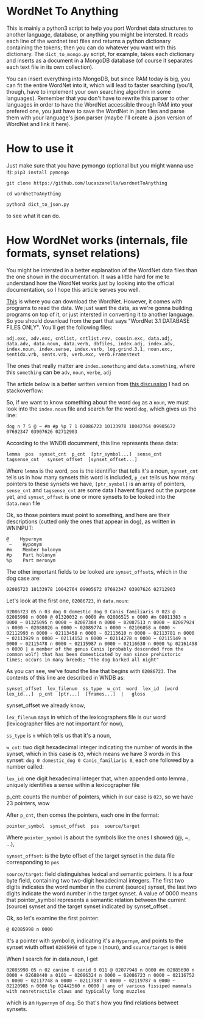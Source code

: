 # WordNet To Anything
This is mainly a python3 script to help you port Wordnet data structures to another language, database, or anything you might be intersted. It reads each line of the wordnet text files and returns a python dictionary containing the tokens; then you can do whatever you want with this dictionary. The `dict_to_mongo.py` script, for example, takes each dictionary and inserts as a document in a MongoDB database (of course it separates each text file in its own collection).


You can insert everything into MongoDB, but since RAM today is big, you can fit the entire WordNet into it, which will lead to 
faster searching (you'll, though, have to implement your own searching algorithm in some languages). Remember that you don't have to rewrite
this parser to other languages in order to have the WordNet accessible through RAM into your prefered one, you just have to save the WordNet
in json files and parse them with your language's json parser (maybe I'll create a .json version of WordNet and link it here).

# How to use it

Just make sure that you have pymongo (optional but you might wanna use it): `pip3 install pymongo`

```
git clone https://github.com/lucaszanella/wordnetToAnything

cd wordnetToAnything

python3 dict_to_json.py
```

to see what it can do.

# How WordNet works (internals, file formats, synset relations)
You might be intersted in a better explanation of the WordNet data files than the one shown in the documentation. It was a little hard for me to 
understand how the WordNet works just by looking into the official documentation, so I hope this article serves you well.

[This][4] is where you can download the WordNet. However, it comes with programs to read the data. We just want the data, as we're gonna building programs on top of it, or just intersted in converting it to another language. So you should download from the part that says "WordNet 3.1 DATABASE FILES ONLY". You'll get the following files:

`adj.exc, adv.exc, cntlist, cntlist.rev, cousin.exc, data.adj, data.adv, data.noun, data.verb, dbfiles, index.adj, index.adv, index.noun, index.sense, index.verb, log.grind.3.1, noun.exc, sentidx.vrb, sents.vrb, verb.exc, verb.Framestext`

The ones that really matter are `index.something` and `data.something`, where this `something` can be `adv`, `noun`, `verbe`, `adj`


The article below is a better written version from [this discussion][3] I had on stackoverflow:

So, if we want to know something about the word `dog` as a `noun`, we must look into the `index.noun` file and search for the word `dog`, which gives us the line:

    dog n 7 5 @ ~ #m #p %p 7 1 02086723 10133978 10042764 09905672 07692347 03907626 02712903  

According to the WNDB documment, this line represents these data:

    lemma  pos  synset_cnt  p_cnt  [ptr_symbol...]  sense_cnt  tagsense_cnt   synset_offset  [synset_offset...] 

Where `lemma` is the word, `pos` is the identifier that tells it's a noun, `synset_cnt` tells us in how many synsets this word is included, `p_cnt` tells us how many pointers to these synsets we have, `[ptr_symbol]` is an array of pointers, `sense_cnt` and `tagsense_cnt` are some data I havent figured out the purpose yet, and `synset_offset` is one or more synsets to be looked into the `data.noun` file

Ok, so those pointers must point to something, and here are their descriptions (cutted only the ones that appear in dog), as written in WNINPUT:

    @    Hypernym 
     ~    Hyponym 
    #m    Member holonym 
    #p    Part holonym 
    %p    Part meronym 

The other important fields to be looked are `synset_offset`s, which in the dog case are:

    02086723 10133978 10042764 09905672 07692347 03907626 02712903  

Let's look at the first one, `02086723`, in `data.noun`:

    02086723 05 n 03 dog 0 domestic_dog 0 Canis_familiaris 0 023 @ 02085998 n 0000 @ 01320032 n 0000 #m 02086515 n 0000 #m 08011383 n 0000 ~ 01325095 n 0000 ~ 02087384 n 0000 ~ 02087513 n 0000 ~ 02087924 n 0000 ~ 02088026 n 0000 ~ 02089774 n 0000 ~ 02106058 n 0000 ~ 02112993 n 0000 ~ 02113458 n 0000 ~ 02113610 n 0000 ~ 02113781 n 0000 ~ 02113929 n 0000 ~ 02114152 n 0000 ~ 02114278 n 0000 ~ 02115149 n 0000 ~ 02115478 n 0000 ~ 02115987 n 0000 ~ 02116630 n 0000 %p 02161498 n 0000 | a member of the genus Canis (probably descended from the common wolf) that has been domesticated by man since prehistoric times; occurs in many breeds; "the dog barked all night" 

As you can see, we've found the line that begins with `02086723`. The contents of this line are described in WNDB as:

    synset_offset  lex_filenum  ss_type  w_cnt  word  lex_id  [word  lex_id...]  p_cnt  [ptr...]  [frames...]  |   gloss 

synset_offset we already know, 

`lex_filenum` says in which of the lexicographers file is our word (lexicographer files are not important for now), 

`ss_type` is `n` which tells us that it's a noun, 

`w_cnt`: two digit hexadecimal integer indicating the number of words in the synset, which in this case is `03`, which means we have 3 words in this synset: `dog 0 domestic_dog 0 Canis_familiaris 0`, each one followed by a number called:

`lex_id`: one digit hexadecimal integer that, when appended onto lemma , uniquely identifies a sense within a lexicographer file

  [1]: https://wordnet.princeton.edu/wordnet/man/wndb.5WN.html
  [2]: https://wordnet.princeton.edu/wordnet/man/wninput.5WN.html
  [3]: https://stackoverflow.com/questions/42216995/what-exactly-are-wordnet-lexicographer-files-understanding-how-wordnet-works
  [4]: https://wordnet.princeton.edu/wordnet/download/current-version/
    p_cnt: counts the number of pointers, which in our case is `023`, so we have 23 pointers, wow

After `p_cnt`, then comes the pointers, each one in the format:

    pointer_symbol  synset_offset  pos  source/target 

Where `pointer_symbol` is about the symbols like the ones I showed (@, ~, ...), 

`synset_offset`: is the byte offset of the target synset in the data file corresponding to `pos` 

`source/target`: field distinguishes lexical and semantic pointers. It is a four byte field, containing two two-digit hexadecimal integers. The first two digits indicates the word number in the current (source) synset, the last two digits indicate the word number in the target synset. A value of 0000 means that pointer_symbol represents a semantic relation between the current (source) synset and the target synset indicated by synset_offset .

Ok, so let's examine the first pointer:

    @ 02085998 n 0000

It's a pointer with symbol `@`, indicating it's a `Hypernym`, and points to the synset wiuth offset `02085998` of type `n` (noun), and `source/target` is `0000`

When I search for  in data.noun, I get 

    02085998 05 n 02 canine 0 canid 0 011 @ 02077948 n 0000 #m 02085690 n 0000 + 02688440 a 0101 ~ 02086324 n 0000 ~ 02086723 n 0000 ~ 02116752 n 0000 ~ 02117748 n 0000 ~ 02117987 n 0000 ~ 02119787 n 0000 ~ 02120985 n 0000 %p 02442560 n 0000 | any of various fissiped mammals with nonretractile claws and typically long muzzles  

which is an `Hypernym` of `dog`. So that's how you find relations betweet synsets. 
